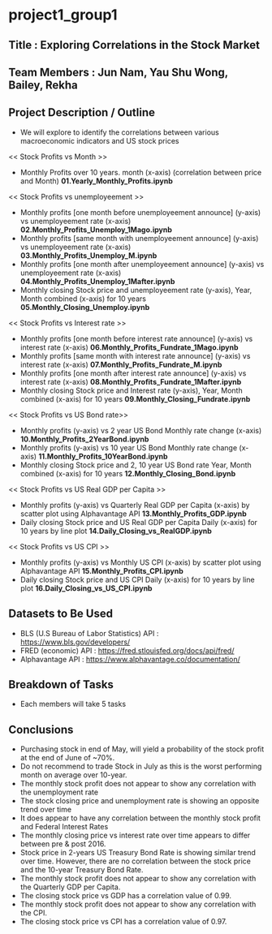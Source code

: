 # project1_group1

## Title : Exploring Correlations in the Stock Market

## Team Members : Jun Nam, Yau Shu Wong, Bailey, Rekha

## Project Description / Outline  

- We will explore to identify the correlations between various macroeconomic indicators and US stock prices

<< Stock Profits vs Month >>
- Monthly Profits over 10 years. month (x-axis) (correlation between price and Month) **01.Yearly_Monthly_Profits.ipynb**

<< Stock Profits vs unemployeement >>
- Monthly profits [one month before unemployeement announce] (y-axis) vs unemployeement rate (x-axis) **02.Monthly_Profits_Unemploy_1Mago.ipynb**
- Monthly profits [same month with unemployeement announce] (y-axis) vs unemployeement rate (x-axis) **03.Monthly_Profits_Unemploy_M.ipynb**
- Monthly profits [one month after unemployeement announce] (y-axis) vs unemployeement rate (x-axis) **04.Monthly_Profits_Unemploy_1Mafter.ipynb**
- Monthly closing Stock price and unemployeement rate (y-axis), Year, Month combined (x-axis) for 10 years **05.Monthly_Closing_Unemploy.ipynb**

<< Stock Profits vs Interest rate >>
- Monthly profits [one month before interest rate announce] (y-axis) vs interest rate (x-axis) **06.Monthly_Profits_Fundrate_1Mago.ipynb**
- Monthly profits [same month with interest rate announce] (y-axis) vs interest rate (x-axis) **07.Monthly_Profits_Fundrate_M.ipynb**
- Monthly profits [one month after interest rate announce] (y-axis) vs interest rate (x-axis) **08.Monthly_Profits_Fundrate_1Mafter.ipynb**
- Monthly closing Stock price and Interest rate (y-axis), Year, Month combined (x-axis) for 10 years **09.Monthly_Closing_Fundrate.ipynb**

<< Stock Profits vs US Bond rate>>
- Monthly profits (y-axis) vs 2 year US Bond Monthly rate change (x-axis) **10.Monthly_Profits_2YearBond.ipynb**
- Monthly profits (y-axis) vs 10 year US Bond Monthly rate change (x-axis) **11.Monthly_Profits_10YearBond.ipynb**
- Monthly closing Stock price and 2, 10 year US Bond rate Year, Month combined (x-axis) for 10 years **12.Monthly_Closing_Bond.ipynb**

<< Stock Profits vs US Real GDP per Capita >>
- Monthly profits (y-axis) vs Quarterly Real GDP per Capita (x-axis) by scatter plot using Alphavantage API **13.Monthly_Profits_GDP.ipynb**
- Daily closing Stock price and US Real GDP per Capita Daily (x-axis) for 10 years by line plot **14.Daily_Closing_vs_RealGDP.ipynb**

<< Stock Profits vs US CPI >>
- Monthly profits (y-axis) vs Monthly US CPI (x-axis) by scatter plot using Alphavantage API **15.Monthly_Profits_CPI.ipynb**
- Daily closing Stock price and US CPI Daily (x-axis) for 10 years by line plot **16.Daily_Closing_vs_US_CPI.ipynb**

## Datasets to Be Used
- BLS (U.S Bureau of Labor Statistics) API : https://www.bls.gov/developers/
- FRED (economic) API : https://fred.stlouisfed.org/docs/api/fred/
- Alphavantage API : https://www.alphavantage.co/documentation/

## Breakdown of Tasks
- Each members will take 5 tasks 

## Conclusions
- Purchasing stock in end of May, will yield a probability of the stock profit at the end of June of ~70%.
- Do not recommend to trade Stock in July as this is the worst performing month on average over 10-year.
- The monthly stock profit does not appear to show any correlation with the unemployment rate
- The stock closing price and unemployment rate is showing an opposite trend over time
- It does appear to have any correlation between the monthly stock profit and Federal Interest Rates
- The monthly closing price vs interest rate over time appears to differ between pre & post 2016.
- Stock price in 2-years US Treasury Bond Rate is showing similar trend over time. However, there are no correlation between the stock price and the 10-year Treasury Bond Rate.
- The monthly stock profit does not appear to show any correlation with the Quarterly GDP per Capita.
- The closing stock price vs GDP has a correlation value of 0.99.
- The monthly stock profit does not appear to show any correlation with the CPI.
- The closing stock price vs CPI has a correlation value of 0.97.